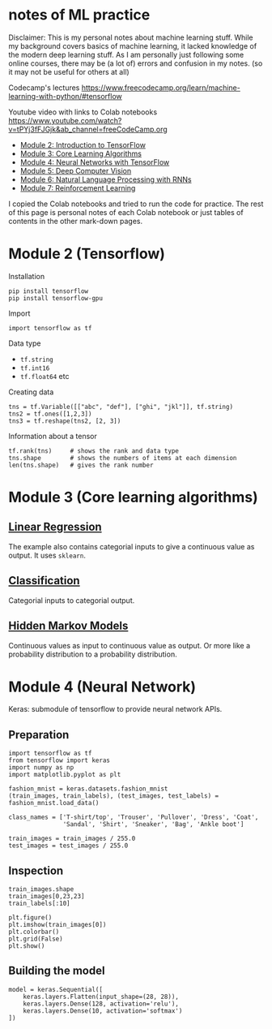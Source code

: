 # notes of ML practice

Disclaimer: This is my personal notes about machine learning stuff. While my background covers basics of machine learning, it lacked knowledge of the modern deep learning stuff. As I am personally just following some online courses, there may be (a lot of) errors and confusion in my notes. (so it may not be useful for others at all)

Codecamp's lectures
https://www.freecodecamp.org/learn/machine-learning-with-python/#tensorflow

Youtube video with links to Colab notebooks
https://www.youtube.com/watch?v=tPYj3fFJGjk&ab_channel=freeCodeCamp.org

- [Module 2: Introduction to TensorFlow](https://colab.research.google.com/drive/1F_EWVKa8rbMXi3_fG0w7AtcscFq7Hi7B#forceEdit=true&sandboxMode=true)
- [Module 3: Core Learning Algorithms](https://colab.research.google.com/drive/15Cyy2H7nT40sGR7TBN5wBvgTd57mVKay#forceEdit=true&sandboxMode=true)
- [Module 4: Neural Networks with TensorFlow](https://colab.research.google.com/drive/1m2cg3D1x3j5vrFc-Cu0gMvc48gWyCOuG#forceEdit=true&sandboxMode=true)
- [Module 5: Deep Computer Vision](https://colab.research.google.com/drive/1ZZXnCjFEOkp_KdNcNabd14yok0BAIuwS#forceEdit=true&sandboxMode=true)
- [Module 6: Natural Language Processing with RNNs](https://colab.research.google.com/drive/1ysEKrw_LE2jMndo1snrZUh5w87LQsCxk#forceEdit=true&sandboxMode=true)
- [Module 7: Reinforcement Learning](https://colab.research.google.com/drive/1IlrlS3bB8t1Gd5Pogol4MIwUxlAjhWOQ#forceEdit=true&sandboxMode=true)

I copied the Colab notebooks and tried to run the code for practice. The rest of this page is personal notes of each Colab notebook or just tables of contents in the other mark-down pages.

# Module 2 (Tensorflow)

Installation
```
pip install tensorflow
pip install tensorflow-gpu
```

Import
```
import tensorflow as tf
```

Data type
- `tf.string`
- `tf.int16`
- `tf.float64`
etc

Creating data
```
tns = tf.Variable([["abc", "def"], ["ghi", "jkl"]], tf.string)
tns2 = tf.ones([1,2,3])
tns3 = tf.reshape(tns2, [2, 3])
```

Information about a tensor
```
tf.rank(tns)     # shows the rank and data type
tns.shape        # shows the numbers of items at each dimension
len(tns.shape)   # gives the rank number
```

# Module 3 (Core learning algorithms)

## [Linear Regression](./module3/linear_regression.md)
The example also contains categorial inputs to give a continuous value as output.
It uses `sklearn`.

## [Classification](./module3/classification.md)
Categorial inputs to categorial output.

## [Hidden Markov Models](./module3/hidden_markov_models.md)
Continuous values as input to continuous value as output.
Or more like a probability distribution to a probability distribution.

# Module 4 (Neural Network)

Keras: submodule of tensorflow to provide neural network APIs.

## Preparation
```
import tensorflow as tf
from tensorflow import keras
import numpy as np
import matplotlib.pyplot as plt

fashion_mnist = keras.datasets.fashion_mnist
(train_images, train_labels), (test_images, test_labels) = fashion_mnist.load_data()

class_names = ['T-shirt/top', 'Trouser', 'Pullover', 'Dress', 'Coat',
               'Sandal', 'Shirt', 'Sneaker', 'Bag', 'Ankle boot']

train_images = train_images / 255.0
test_images = test_images / 255.0
```

## Inspection
```
train_images.shape
train_images[0,23,23]
train_labels[:10]

plt.figure()
plt.imshow(train_images[0])
plt.colorbar()
plt.grid(False)
plt.show()
```

## Building the model
```
model = keras.Sequential([
    keras.layers.Flatten(input_shape=(28, 28)),
    keras.layers.Dense(128, activation='relu'),
    keras.layers.Dense(10, activation='softmax')
])
```
